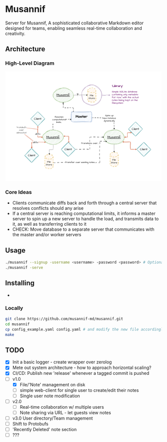 # Musannif

Server for Musannif, A sophisticated collaborative Markdown editor designed for teams, enabling seamless real-time collaboration and creativity.

## Architecture

### High-Level Diagram

![system-architecture-diagram](.github/assets/system-architecture.drawio.png)

### Core Ideas

- Clients communicate diffs back and forth through a central server that resolves conflicts should any arise
- If a central server is reaching computational limits, it informs a master server to spin up a new server to handle the load, and transmits data to it, as well as transferring clients to it
- CHECK: Move database to a separate server that communicates with the master and/or worker servers

## Usage

```bash
./musannif --signup -username <username> -password <password> # Optional
./musannif -serve
```

## Installing

- 

### Locally

```bash
git clone https://github.com/musannif-md/musannif.git
cd musannif
cp config_example.yaml config.yaml # and modify the new file accordingly
make
```

## TODO

- [x] Init a basic logger - create wrapper over zerolog
- [x] Mete out system architecture - how to approach horizontal scaling?
- [x] CI/CD: Publish new 'release' whenever a tagged commit is pushed
- [ ] v1.0
  - [x] File/'Note' management on disk
  - [ ] simple web-client for single user to create/edit their notes
  - [ ] Single user note modification
- [ ] v2.0
  - [ ] Real-time collaboration w/ multiple users
  - [ ] Note sharing via URL - let guests view notes
- [ ] v3.0 User directory/Team management
- [ ] Shift to Protobufs
- [ ] 'Recently Deleted' note section
- [ ] ???
